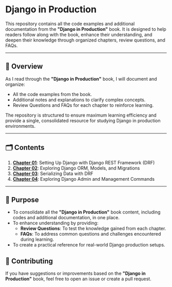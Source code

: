 # **Django in Production**

This repository contains all the code examples and additional documentation from the **"Django in Production"** book. It is designed to help readers follow along with the book, enhance their understanding, and deepen their knowledge through organized chapters, review questions, and FAQs.

---

## 📖 Overview

As I read through the **"Django in Production"** book, I will document and organize:
- All the code examples from the book.
- Additional notes and explanations to clarify complex concepts.
- Review Questions and FAQs for each chapter to reinforce learning.

The repository is structured to ensure maximum learning efficiency and provide a single, consolidated resource for studying Django in production environments.

---

## 🗂 Contents

1. [**Chapter 01**](./Chapter01): Setting Up Django with Django REST Framework (DRF)  
2. [**Chapter 02**](./Chapter02): Exploring Django ORM, Models, and Migrations
3. [**Chapter 03**](./Chapter03): Serializing Data with DRF 
3. [**Chapter 04**](./Chapter04): Exploring Django Admin and Management Commands

---

## 🎯 Purpose

- To consolidate all the **"Django in Production"** book content, including codes and additional documentation, in one place.
- To enhance understanding by providing:
  - **Review Questions**: To test the knowledge gained from each chapter.
  - **FAQs**: To address common questions and challenges encountered during learning.
- To create a practical reference for real-world Django production setups.


## 🤝 Contributing

If you have suggestions or improvements based on the **"Django in Production"** book, feel free to open an issue or create a pull request.

